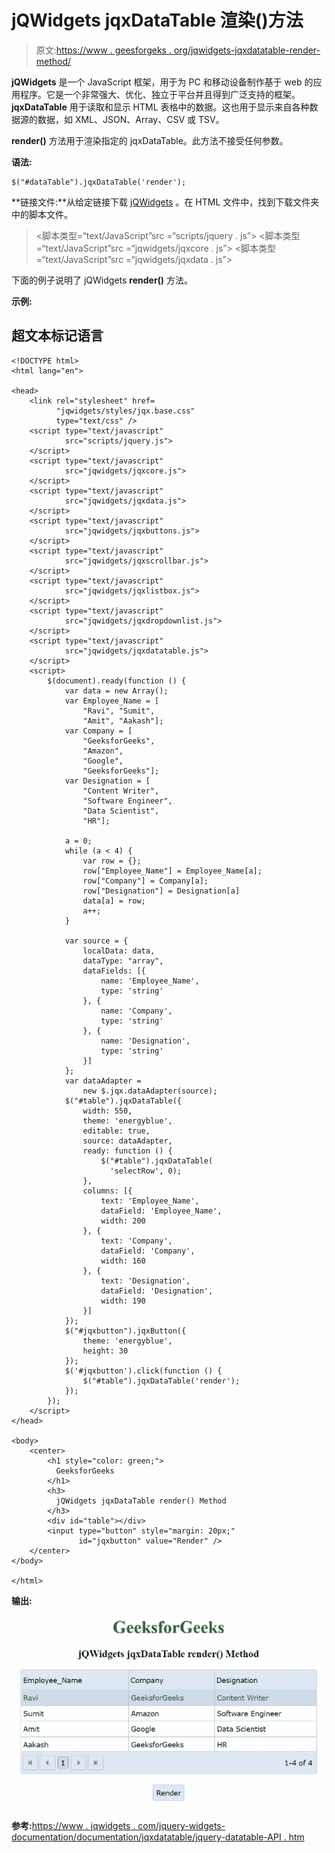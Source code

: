 # jQWidgets jqxDataTable 渲染()方法

> 原文:[https://www . geesforgeks . org/jqwidgets-jqxdatatable-render-method/](https://www.geeksforgeeks.org/jqwidgets-jqxdatatable-render-method/)

**jQWidgets** 是一个 JavaScript 框架，用于为 PC 和移动设备制作基于 web 的应用程序。它是一个非常强大、优化、独立于平台并且得到广泛支持的框架。 **jqxDataTable** 用于读取和显示 HTML 表格中的数据。这也用于显示来自各种数据源的数据，如 XML、JSON、Array、CSV 或 TSV。

**render()** 方法用于渲染指定的 jqxDataTable。此方法不接受任何参数。

**语法:**

```
$("#dataTable").jqxDataTable('render');
```

**链接文件:**从给定链接下载 [jQWidgets](https://www.jqwidgets.com/download/) 。在 HTML 文件中，找到下载文件夹中的脚本文件。

> <link rel="”stylesheet”" href="”jqwidgets/styles/jqx.base.css”" type="”text/css”">
> <脚本类型=“text/JavaScript”src =“scripts/jquery . js”></script>
> <脚本类型=“text/JavaScript”src =“jqwidgets/jqxcore . js”></script>
> <脚本类型=“text/JavaScript”src =“jqwidgets/jqxdata . js”>

下面的例子说明了 jQWidgets **render()** 方法。

**示例:**

## 超文本标记语言

```
<!DOCTYPE html>
<html lang="en">

<head>
    <link rel="stylesheet" href=
          "jqwidgets/styles/jqx.base.css" 
          type="text/css" />
    <script type="text/javascript" 
            src="scripts/jquery.js">
    </script>
    <script type="text/javascript" 
            src="jqwidgets/jqxcore.js">
    </script>
    <script type="text/javascript" 
            src="jqwidgets/jqxdata.js">
    </script>
    <script type="text/javascript" 
            src="jqwidgets/jqxbuttons.js">
    </script>
    <script type="text/javascript" 
            src="jqwidgets/jqxscrollbar.js">
    </script>
    <script type="text/javascript" 
            src="jqwidgets/jqxlistbox.js">
    </script>
    <script type="text/javascript" 
            src="jqwidgets/jqxdropdownlist.js">
    </script>
    <script type="text/javascript" 
            src="jqwidgets/jqxdatatable.js">
    </script>
    <script>
        $(document).ready(function () {
            var data = new Array();
            var Employee_Name = [
                "Ravi", "Sumit", 
                "Amit", "Aakash"];
            var Company = [
                "GeeksforGeeks", 
                "Amazon", 
                "Google",
                "GeeksforGeeks"];
            var Designation = [
                "Content Writer", 
                "Software Engineer",
                "Data Scientist", 
                "HR"];

            a = 0;
            while (a < 4) {
                var row = {};
                row["Employee_Name"] = Employee_Name[a];
                row["Company"] = Company[a];
                row["Designation"] = Designation[a]
                data[a] = row;
                a++;
            }

            var source = {
                localData: data,
                dataType: "array",
                dataFields: [{
                    name: 'Employee_Name',
                    type: 'string'
                }, {
                    name: 'Company',
                    type: 'string'
                }, {
                    name: 'Designation',
                    type: 'string'
                }]
            };
            var dataAdapter = 
                new $.jqx.dataAdapter(source);
            $("#table").jqxDataTable({
                width: 550,
                theme: 'energyblue',
                editable: true,
                source: dataAdapter,
                ready: function () {
                    $("#table").jqxDataTable(
                      'selectRow', 0);
                },
                columns: [{
                    text: 'Employee_Name',
                    dataField: 'Employee_Name',
                    width: 200
                }, {
                    text: 'Company',
                    dataField: 'Company',
                    width: 160
                }, {
                    text: 'Designation',
                    dataField: 'Designation',
                    width: 190
                }]
            });
            $("#jqxbutton").jqxButton({
                theme: 'energyblue',
                height: 30
            });
            $('#jqxbutton').click(function () {
                $("#table").jqxDataTable('render');
            });
        });
    </script>
</head>

<body>
    <center>
        <h1 style="color: green;"> 
          GeeksforGeeks 
        </h1>
        <h3> 
          jQWidgets jqxDataTable render() Method 
        </h3>
        <div id="table"></div>
        <input type="button" style="margin: 20px;" 
               id="jqxbutton" value="Render" />
    </center>
</body>

</html>
```

**输出:**

![](img/15ad394412bfdb435bc4c2ff4c899bc3.png)

**参考:**[https://www . jqwidgets . com/jquery-widgets-documentation/documentation/jqxdatatable/jquery-datatable-API . htm](https://www.jqwidgets.com/jquery-widgets-documentation/documentation/jqxdatatable/jquery-datatable-api.htm)